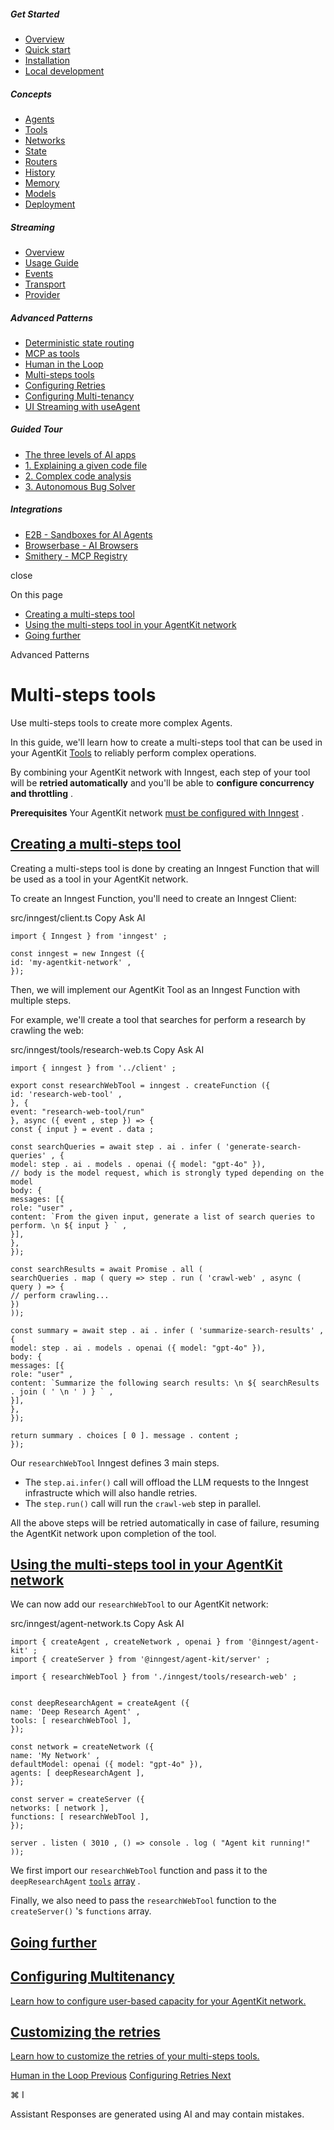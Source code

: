 ##### Get Started

- [Overview](\overview)
- [Quick start](\getting-started\quick-start)
- [Installation](\getting-started\installation)
- [Local development](\getting-started\local-development)

##### Concepts

- [Agents](\concepts\agents)
- [Tools](\concepts\tools)
- [Networks](\concepts\networks)
- [State](\concepts\state)
- [Routers](\concepts\routers)
- [History](\concepts\history)
- [Memory](\concepts\memory)
- [Models](\concepts\models)
- [Deployment](\concepts\deployment)

##### Streaming

- [Overview](\streaming\overview)
- [Usage Guide](\streaming\usage-guide)
- [Events](\streaming\events)
- [Transport](\streaming\transport)
- [Provider](\streaming\provider)

##### Advanced Patterns

- [Deterministic state routing](\advanced-patterns\routing)
- [MCP as tools](\advanced-patterns\mcp)
- [Human in the Loop](\advanced-patterns\human-in-the-loop)
- [Multi-steps tools](\advanced-patterns\multi-steps-tools)
- [Configuring Retries](\advanced-patterns\retries)
- [Configuring Multi-tenancy](\advanced-patterns\multitenancy)
- [UI Streaming with useAgent](\advanced-patterns\legacy-ui-streaming)

##### Guided Tour

- [The three levels of AI apps](\guided-tour\overview)
- [1. Explaining a given code file](\guided-tour\ai-workflows)
- [2. Complex code analysis](\guided-tour\agentic-workflows)
- [3. Autonomous Bug Solver](\guided-tour\ai-agents)

##### Integrations

- [E2B - Sandboxes for AI Agents](\integrations\e2b)
- [Browserbase - AI Browsers](\integrations\browserbase)
- [Smithery - MCP Registry](\integrations\smithery)

close

On this page

- [Creating a multi-steps tool](#creating-a-multi-steps-tool)
- [Using the multi-steps tool in your AgentKit network](#using-the-multi-steps-tool-in-your-agentkit-network)
- [Going further](#going-further)

Advanced Patterns

# Multi-steps tools

Use multi-steps tools to create more complex Agents.

In this guide, we'll learn how to create a multi-steps tool that can be used in your AgentKit [Tools](\concepts\tools) to reliably perform complex operations.

By combining your AgentKit network with Inngest, each step of your tool will be **retried automatically** and you'll be able to **configure concurrency and throttling** .

**Prerequisites** Your AgentKit network [must be configured with Inngest](\getting-started\local-development#1-install-the-inngest-package) .

## [ Creating a multi-steps tool](#creating-a-multi-steps-tool)

Creating a multi-steps tool is done by creating an Inngest Function that will be used as a tool in your AgentKit network.

To create an Inngest Function, you'll need to create an Inngest Client:

src/inngest/client.ts Copy Ask AI

```
import { Inngest } from 'inngest' ;

const inngest = new Inngest ({
id: 'my-agentkit-network' ,
});
```

Then, we will implement our AgentKit Tool as an Inngest Function with multiple steps.

For example, we'll create a tool that searches for perform a research by crawling the web:

src/inngest/tools/research-web.ts Copy Ask AI

```
import { inngest } from '../client' ;

export const researchWebTool = inngest . createFunction ({
id: 'research-web-tool' ,
}, {
event: "research-web-tool/run"
}, async ({ event , step }) => {
const { input } = event . data ;

const searchQueries = await step . ai . infer ( 'generate-search-queries' , {
model: step . ai . models . openai ({ model: "gpt-4o" }),
// body is the model request, which is strongly typed depending on the model
body: {
messages: [{
role: "user" ,
content: `From the given input, generate a list of search queries to perform. \n ${ input } ` ,
}],
},
});

const searchResults = await Promise . all (
searchQueries . map ( query => step . run ( 'crawl-web' , async ( query ) => {
// perform crawling...
})
));

const summary = await step . ai . infer ( 'summarize-search-results' , {
model: step . ai . models . openai ({ model: "gpt-4o" }),
body: {
messages: [{
role: "user" ,
content: `Summarize the following search results: \n ${ searchResults . join ( ' \n ' ) } ` ,
}],
},
});

return summary . choices [ 0 ]. message . content ;
});
```

Our `researchWebTool` Inngest defines 3 main steps.

- The `step.ai.infer()` call will offload the LLM requests to the Inngest infrastructe which will also handle retries.
- The `step.run()` call will run the `crawl-web` step in parallel.

All the above steps will be retried automatically in case of failure, resuming the AgentKit network upon completion of the tool.

## [ Using the multi-steps tool in your AgentKit network](#using-the-multi-steps-tool-in-your-agentkit-network)

We can now add our `researchWebTool` to our AgentKit network:

src/inngest/agent-network.ts Copy Ask AI

```
import { createAgent , createNetwork , openai } from '@inngest/agent-kit' ;
import { createServer } from '@inngest/agent-kit/server' ;

import { researchWebTool } from './inngest/tools/research-web' ;


const deepResearchAgent = createAgent ({
name: 'Deep Research Agent' ,
tools: [ researchWebTool ],
});

const network = createNetwork ({
name: 'My Network' ,
defaultModel: openai ({ model: "gpt-4o" }),
agents: [ deepResearchAgent ],
});

const server = createServer ({
networks: [ network ],
functions: [ researchWebTool ],
});

server . listen ( 3010 , () => console . log ( "Agent kit running!" ));
```

We first import our `researchWebTool` function and pass it to the `deepResearchAgent` [`tools`](\reference\create-agent#param-tools) [array](\reference\create-agent#param-tools) .

Finally, we also need to pass the `researchWebTool` function to the `createServer()` 's `functions` array.

## [ Going further](#going-further)

## [Configuring Multitenancy](\advanced-patterns\multitenancy)

[Learn how to configure user-based capacity for your AgentKit network.](\advanced-patterns\multitenancy)

## [Customizing the retries](\advanced-patterns\retries)

[Learn how to customize the retries of your multi-steps tools.](\advanced-patterns\retries)

[Human in the Loop Previous](\advanced-patterns\human-in-the-loop) [Configuring Retries Next](\advanced-patterns\retries)

⌘ I

Assistant Responses are generated using AI and may contain mistakes.